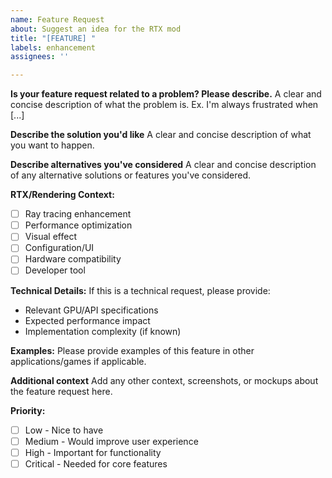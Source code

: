 ```yaml
---
name: Feature Request
about: Suggest an idea for the RTX mod
title: "[FEATURE] "
labels: enhancement
assignees: ''

---
```


**Is your feature request related to a problem? Please describe.**
A clear and concise description of what the problem is. Ex. I'm always frustrated when [...]

**Describe the solution you'd like**
A clear and concise description of what you want to happen.

**Describe alternatives you've considered**
A clear and concise description of any alternative solutions or features you've considered.

**RTX/Rendering Context:**
- [ ] Ray tracing enhancement
- [ ] Performance optimization
- [ ] Visual effect
- [ ] Configuration/UI
- [ ] Hardware compatibility
- [ ] Developer tool

**Technical Details:**
If this is a technical request, please provide:
- Relevant GPU/API specifications
- Expected performance impact
- Implementation complexity (if known)

**Examples:**
Please provide examples of this feature in other applications/games if applicable.

**Additional context**
Add any other context, screenshots, or mockups about the feature request here.

**Priority:**
- [ ] Low - Nice to have
- [ ] Medium - Would improve user experience  
- [ ] High - Important for functionality
- [ ] Critical - Needed for core features
